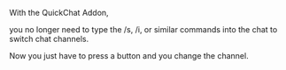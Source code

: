 With the QuickChat Addon,

you no longer need to type the /s, /i, or similar commands into the chat to switch chat channels.

Now you just have to press a button and you change the channel.